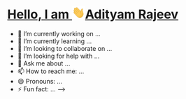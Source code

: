 # [Hello, I am <img src="https://raw.githubusercontent.com/ABSphreak/ABSphreak/master/gifs/Hi.gif" width="30px">Adityam Rajeev](https://www.linkedin.com/in/adityam-rajeev-3a3b57195/)

- 🔭 I’m currently working on ...
- 🌱 I’m currently learning ...
- 👯 I’m looking to collaborate on ...
- 🤔 I’m looking for help with ...
- 💬 Ask me about ...
- 📫 How to reach me: ...
- 😄 Pronouns: ...
- ⚡ Fun fact: ...
-->
